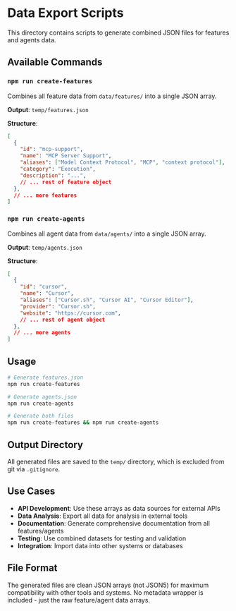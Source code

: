 # Data Export Scripts

This directory contains scripts to generate combined JSON files for features and agents data.

## Available Commands

### `npm run create-features`
Combines all feature data from `data/features/` into a single JSON array.

**Output**: `temp/features.json`

**Structure**:
```json
[
  {
    "id": "mcp-support",
    "name": "MCP Server Support",
    "aliases": ["Model Context Protocol", "MCP", "context protocol"],
    "category": "Execution",
    "description": "...",
    // ... rest of feature object
  },
  // ... more features
]
```

### `npm run create-agents`
Combines all agent data from `data/agents/` into a single JSON array.

**Output**: `temp/agents.json`

**Structure**:
```json
[
  {
    "id": "cursor",
    "name": "Cursor",
    "aliases": ["Cursor.sh", "Cursor AI", "Cursor Editor"],
    "provider": "Cursor.sh",
    "website": "https://cursor.com",
    // ... rest of agent object
  },
  // ... more agents
]
```

## Usage

```bash
# Generate features.json
npm run create-features

# Generate agents.json
npm run create-agents

# Generate both files
npm run create-features && npm run create-agents
```

## Output Directory

All generated files are saved to the `temp/` directory, which is excluded from git via `.gitignore`.

## Use Cases

- **API Development**: Use these arrays as data sources for external APIs
- **Data Analysis**: Export all data for analysis in external tools
- **Documentation**: Generate comprehensive documentation from all features/agents
- **Testing**: Use combined datasets for testing and validation
- **Integration**: Import data into other systems or databases

## File Format

The generated files are clean JSON arrays (not JSON5) for maximum compatibility with other tools and systems. No metadata wrapper is included - just the raw feature/agent data arrays. 
